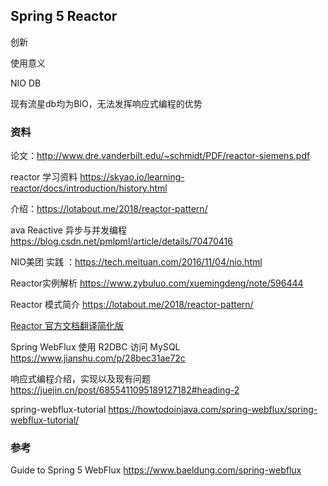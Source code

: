 ## Spring 5 Reactor



创新

使用意义

NIO DB

现有流星db均为BIO，无法发挥响应式编程的优势

### 资料

论文：http://www.dre.vanderbilt.edu/~schmidt/PDF/reactor-siemens.pdf

reactor 学习资料 https://skyao.io/learning-reactor/docs/introduction/history.html

介绍：https://lotabout.me/2018/reactor-pattern/

ava Reactive 异步与并发编程 https://blog.csdn.net/pmlpml/article/details/70470416

NIO美团 实践 ：https://tech.meituan.com/2016/11/04/nio.html

Reactor实例解析 https://www.zybuluo.com/xuemingdeng/note/596444

Reactor 模式简介 https://lotabout.me/2018/reactor-pattern/

 [Reactor 官方文档翻译简化版](https://blog.xiayf.cn/2019/06/26/simplified-reactor-doc-zh/)

Spring WebFlux 使用 R2DBC 访问 MySQL https://www.jianshu.com/p/28bec31ae72c

 响应式编程介绍，实现以及现有问题 https://juejin.cn/post/6855411095189127182#heading-2

spring-webflux-tutorial https://howtodoinjava.com/spring-webflux/spring-webflux-tutorial/

### 参考

Guide to Spring 5 WebFlux https://www.baeldung.com/spring-webflux

